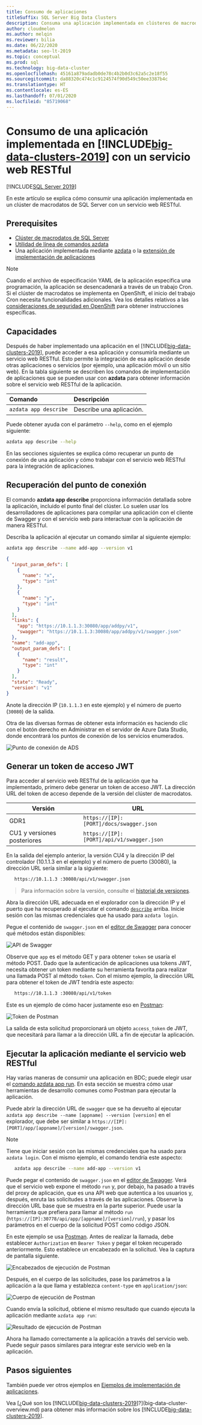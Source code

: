 ```yaml
---
title: Consumo de aplicaciones
titleSuffix: SQL Server Big Data Clusters
description: Consuma una aplicación implementada en clústeres de macrodatos de SQL Server con un servicio web RESTful.
author: cloudmelon
ms.author: melqin
ms.reviewer: bilia
ms.date: 06/22/2020
ms.metadata: seo-lt-2019
ms.topic: conceptual
ms.prod: sql
ms.technology: big-data-cluster
ms.openlocfilehash: 45161a879adadb0de78c4b2b0d3c62a5c2e18f55
ms.sourcegitcommit: da88320c474c1c9124574f90d549c50ee3387b4c
ms.translationtype: HT
ms.contentlocale: es-ES
ms.lasthandoff: 07/01/2020
ms.locfileid: "85719068"
---
```

# <a name="consume-an-app-deployed-on-big-data-clusters-2019-using-a-restful-web-service"></a>Consumo de una aplicación implementada en [!INCLUDE[big-data-clusters-2019](../includes/ssbigdataclusters-ss-nover.md)] con un servicio web RESTful

[!INCLUDE[SQL Server 2019](../includes/applies-to-version/sqlserver2019.md)]

En este artículo se explica cómo consumir una aplicación implementada en un clúster de macrodatos de SQL Server con un servicio web RESTful.

## <a name="prerequisites"></a>Prerequisites

- [Clúster de macrodatos de SQL Server](deployment-guidance.md)
- [Utilidad de línea de comandos azdata](deploy-install-azdata.md)
- Una aplicación implementada mediante [azdata](big-data-cluster-create-apps.md) o la [extensión de implementación de aplicaciones](app-deployment-extension.md)

> [!NOTE]
> Cuando el archivo de especificación YAML de la aplicación especifica una programación, la aplicación se desencadenará a través de un trabajo Cron. Si el clúster de macrodatos se implementa en OpenShift, el inicio del trabajo Cron necesita funcionalidades adicionales. Vea los detalles relativos a las [consideraciones de seguridad en OpenShift](concept-application-deployment.md#app-deploy-security) para obtener instrucciones específicas.

## <a name="capabilities"></a>Capacidades

Después de haber implementado una aplicación en el [!INCLUDE[big-data-clusters-2019](../includes/ssbigdataclusters-ver15.md)], puede acceder a esa aplicación y consumirla mediante un servicio web RESTful. Esto permite la integración de esa aplicación desde otras aplicaciones o servicios (por ejemplo, una aplicación móvil o un sitio web). En la tabla siguiente se describen los comandos de implementación de aplicaciones que se pueden usar con **azdata** para obtener información sobre el servicio web RESTful de la aplicación.

|Comando |Descripción |
|:---|:---|
|`azdata app describe` | Describe una aplicación. |

Puede obtener ayuda con el parámetro `--help`, como en el ejemplo siguiente:

```bash
azdata app describe --help
```

En las secciones siguientes se explica cómo recuperar un punto de conexión de una aplicación y cómo trabajar con el servicio web RESTful para la integración de aplicaciones.

## <a name="retrieve-the-endpoint"></a>Recuperación del punto de conexión

El comando **azdata app describe** proporciona información detallada sobre la aplicación, incluido el punto final del clúster. Lo suelen usar los desarrolladores de aplicaciones para compilar una aplicación con el cliente de Swagger y con el servicio web para interactuar con la aplicación de manera RESTful.

Describa la aplicación al ejecutar un comando similar al siguiente ejemplo:

```bash
azdata app describe --name add-app --version v1
```

```json
{
  "input_param_defs": [
    {
      "name": "x",
      "type": "int"
    },
    {
      "name": "y",
      "type": "int"
    }
  ],
  "links": {
    "app": "https://10.1.1.3:30080/app/addpy/v1",
    "swagger": "https://10.1.1.3:30080/app/addpy/v1/swagger.json"
  },
  "name": "add-app",
  "output_param_defs": [
    {
      "name": "result",
      "type": "int"
    }
  ],
  "state": "Ready",
  "version": "v1"
}
```

Anote la dirección IP (`10.1.1.3` en este ejemplo) y el número de puerto (`30080`) de la salida.

Otra de las diversas formas de obtener esta información es haciendo clic con el botón derecho en Administrar en el servidor de Azure Data Studio, donde encontrará los puntos de conexión de los servicios enumerados.

![Punto de conexión de ADS](media/big-data-cluster-consume-apps/ads_end_point.png)

## <a name="generate-a-jwt-access-token"></a>Generar un token de acceso JWT

Para acceder al servicio web RESTful de la aplicación que ha implementado, primero debe generar un token de acceso JWT. La dirección URL del token de acceso depende de la versión del clúster de macrodatos. 

|Versión |URL|
|------------|------|
|GDR1|  `https://[IP]:[PORT]/docs/swagger.json`|
|CU1 y versiones posteriores| `https://[IP]:[PORT]/api/v1/swagger.json`|

 En la salida del ejemplo anterior, la versión CU4 y la dirección IP del controlador (10.1.1.3 en el ejemplo) y el número de puerto (30080), la dirección URL sería similar a la siguiente: 
 
 ```bash
    https://10.1.1.3 :30080/api/v1/swagger.json
```
 
> Para información sobre la versión, consulte el [historial de versiones](release-notes-big-data-cluster.md#release-history).

Abra la dirección URL adecuada en el explorador con la dirección IP y el puerto que ha recuperado al ejecutar el comando [`describe`](#retrieve-the-endpoint) arriba. Inicie sesión con las mismas credenciales que ha usado para `azdata login`.

Pegue el contenido de `swagger.json` en el [editor de Swagger](https://editor.swagger.io) para conocer qué métodos están disponibles:

![API de Swagger](media/big-data-cluster-consume-apps/api_swagger.png)

Observe que `app` es el método GET y para obtener `token` se usaría el método POST. Dado que la autenticación de aplicaciones usa tokens JWT, necesita obtener un token mediante su herramienta favorita para realizar una llamada POST al método `token`. Con el mismo ejemplo, la dirección URL para obtener el token de JWT tendría este aspecto:

 ```bash
    https://10.1.1.3 :30080/api/v1/token
```


Este es un ejemplo de cómo hacer justamente eso en [Postman](https://www.getpostman.com/):

![Token de Postman](media/big-data-cluster-consume-apps/postman_token.png)


La salida de esta solicitud proporcionará un objeto `access_token` de JWT, que necesitará para llamar a la dirección URL a fin de ejecutar la aplicación.

## <a name="execute-the-app-using-the-restful-web-service"></a>Ejecutar la aplicación mediante el servicio web RESTful

Hay varias maneras de consumir una aplicación en BDC; puede elegir usar el [comando azdata app run](big-data-cluster-create-apps.md). En esta sección se muestra cómo usar herramientas de desarrollo comunes como Postman para ejecutar la aplicación. 

Puede abrir la dirección URL de `swagger` que se ha devuelto al ejecutar `azdata app describe --name [appname] --version [version]` en el explorador, que debe ser similar a `https://[IP]:[PORT]/app/[appname]/[version]/swagger.json`. 

> [!NOTE]
> Tiene que iniciar sesión con las mismas credenciales que ha usado para `azdata login`. Con el mismo ejemplo, el comando tendría este aspecto:

 ```bash
    azdata app describe --name add-app --version v1
```

Puede pegar el contenido de `swagger.json` en el [editor de Swagger](https://editor.swagger.io). Verá que el servicio web expone el método `run` y, por debajo, ha pasado a través del proxy de aplicación, que es una API web que autentica a los usuarios y, después, enruta las solicitudes a través de las aplicaciones. Observe la dirección URL base que se muestra en la parte superior. Puede usar la herramienta que prefiera para llamar al método `run` (`https://[IP]:30778/api/app/[appname]/[version]/run`), y pasar los parámetros en el cuerpo de la solicitud POST como código JSON. 


En este ejemplo se usa [Postman](https://www.getpostman.com/). Antes de realizar la llamada, debe establecer `Authorization` en `Bearer Token` y pegar el token recuperado anteriormente. Esto establece un encabezado en la solicitud. Vea la captura de pantalla siguiente.

![Encabezados de ejecución de Postman](media/big-data-cluster-consume-apps/postman_run_1.png)

Después, en el cuerpo de las solicitudes, pase los parámetros a la aplicación a la que llama y establezca `content-type` en `application/json`:

![Cuerpo de ejecución de Postman](media/big-data-cluster-consume-apps/postman_run_2.png)

Cuando envía la solicitud, obtiene el mismo resultado que cuando ejecuta la aplicación mediante `azdata app run`:

![Resultado de ejecución de Postman](media/big-data-cluster-consume-apps/postman_result.png)

Ahora ha llamado correctamente a la aplicación a través del servicio web. Puede seguir pasos similares para integrar este servicio web en la aplicación.


## <a name="next-steps"></a>Pasos siguientes

También puede ver otros ejemplos en [Ejemplos de implementación de aplicaciones](https://aka.ms/sql-app-deploy).

Vea [¿Qué son los [!INCLUDE[big-data-clusters-2019](../includes/ssbigdataclusters-ver15.md)]?](big-data-cluster-overview.md) para obtener más información sobre los [!INCLUDE[big-data-clusters-2019](../includes/ssbigdataclusters-ss-nover.md)].
